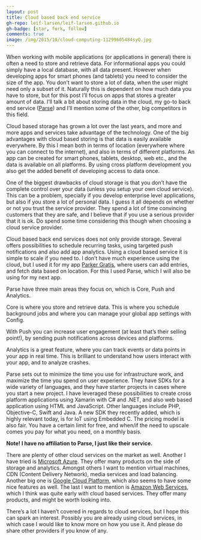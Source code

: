 ```yaml
---
layout: post
title: Cloud based back end service
gh-repo: leif-larsen/leif-larsen.github.io
gh-badge: [star, fork, follow]
comments: true
image: /img/2015/10/cloud-computing-11299605484syQ.jpg
---
```

    
    
When working with mobile applications (or applications in general) there is often a need to store and retrieve data. For informational apps you could simply have a local database, with all data present. However when developing apps for smart phones (and tablets) you need to consider the size of the app. You don’t want to store a lot of data, when the user might need only a subset of it. Naturally this is dependent on how much data you have to store, but for this post I’ll focus on apps that stores a greater amount of data. I’ll talk a bit about storing data in the cloud, my go-to back end service ([Parse](http://www.parse.com)) and I’ll mention some of the other, big competitors in this field.

Cloud based storage has grown a lot over the last years, and more and more apps and services take advantage of the technology. One of the big advantages with cloud based storing is that data is easily available everywhere. By this I mean both in terms of location (everywhere where you can connect to the internet), and also in terms of different platforms. An app can be created for smart phones, tablets, desktop, web etc., and the data is available on all platforms. By using cross platform development you also get the added benefit of developing access to data once.

One of the biggest drawbacks of cloud storage is that you don’t have the complete control over your data (unless you setup your own cloud service). This can be a problem, specially if you develop enterprise level applications, but also if you store a lot of personal data. I guess it all depends on whether or not you trust the service provider. They spend a lot of time convincing customers that they are safe, and I believe that if you use a serious provider that it is ok. Do spend some time considering this though when choosing a cloud service provider.

Cloud based back end services does not only provide storage. Several offers possibilities to schedule recurring tasks, using targeted push notifications and also add app analytics. Using a cloud based service it is simple to scale if you need to. I don’t have much experience using the cloud, but I used it for my app [Parker Gratis](http://www.parkergratis.no), where users can add entries, and fetch data based on location. For this I used Parse, which I will also be using for my next app.

Parse have three main areas they focus on, which is Core, Push and Analytics.

Core is where you store and retrieve data. This is where you schedule background jobs and where you can manage your global app settings with Config.

With Push you can increase user engagement (at least that’s their selling point!), by sending push notifications across devices and platforms.

Analytics is a great feature, where you can track events or data points in your app in real time. This is brilliant to understand how users interact with your app, and to analyze crashes.

Parse sets out to minimize the time you use for infrastructure work, and maximize the time you spend on user experience. They have SDKs for a wide variety of languages, and they have starter projects in cases where you start a new project. I have leveraged these possibilities to create cross platform applications using Xamarin with C# and .NET, and also web based application using HTML and JavaScript. Other languages include PHP, Objective-C, Swift and Java. A new SDK they recently added, which is highly relevant today, is for IoT using Embedded C. The pricing model is also fair. You have a certain limit for free, and when/if the need to upscale comes you pay for what you need, on a monthly basis.

**Note! I have no affiliation to Parse, I just like their service.**

There are plenty of other cloud services on the market as well. Another I have tried is [Microsoft Azure](http://www.azure.com). They offer many products on the side of storage and analytics. Amongst others I want to mention virtual machines, CDN (Content Delivery Network), media services and load balancing. Another big one is [Google Cloud Platform](https://cloud.google.com/), which also seems to have some nice features as well. The last I want to mention is [Amazon Web Services](https://aws.amazon.com/), which I think was quite early with cloud based services. They offer many products, and might be worth looking into.

There’s a lot I haven’t covered in regards to cloud services, but I hope this can spark an interest. Possibly you are already using cloud services, in which case I would like to know more on how you use it. And please do share other providers if you know of any.


